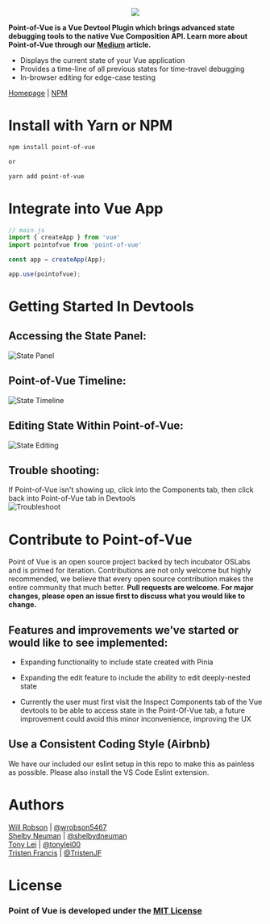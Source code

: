 <p align="center">
  <img src="./assets/pov-header.png">
</p>

**Point-of-Vue is a Vue Devtool Plugin which brings advanced state debugging tools to the native Vue Composition API. Learn more about Point-of-Vue through our [Medium](https://medium.com/@shelbydneuman/introducing-point-of-vue-aaf45ee3f0d ) article.**

* Displays the current state of your Vue application
* Provides a time-line of all previous states for time-travel debugging
* In-browser editing for edge-case testing

[Homepage](https://povjs.com/index.html) |
[NPM](https://www.npmjs.com/package/point-of-vue)

# Install with Yarn or NPM
```bash
npm install point-of-vue

or

yarn add point-of-vue
```

# Integrate into Vue App
```javascript
// main.js
import { createApp } from 'vue'
import pointofvue from 'point-of-vue'

const app = createApp(App);

app.use(pointofvue);
```

# Getting Started In Devtools
## Accessing the State Panel:
![State Panel](/assets/state-panel-crop.gif)
## Point-of-Vue Timeline:
![State Timeline](/assets/timeline-crop.gif)
## Editing State Within Point-of-Vue:
![State Editing](/assets/state-edits-recrop.gif)
## Trouble shooting:
If Point-of-Vue isn't showing up, click into the Components tab, then click back into Point-of-Vue tab in Devtools <br>
![Troubleshoot](/assets/troubleshoot-crop.gif)

# Contribute to Point-of-Vue

Point of Vue is an open source project backed by tech incubator OSLabs and is primed for iteration. Contributions are not only welcome but highly recommended, we believe that every open source contribution makes the entire community that much better.
**Pull requests are welcome. For major changes, please open an issue first to discuss what you would like to change.**

## Features and improvements we’ve started or would like to see implemented:

* Expanding functionality to include state created with Pinia

* Expanding the edit feature to include the ability to edit deeply-nested state
 
* Currently the user must first visit the Inspect Components tab of the Vue devtools to be able to access state in the Point-Of-Vue tab, a future improvement could avoid this minor inconvenience, improving the UX

## Use a Consistent Coding Style (Airbnb)

We have our included our eslint setup in this repo to make this as painless as possible. Please also install the VS Code Eslint extension.


# Authors
[Will Robson](https://www.linkedin.com/in/william-k-robson/) | [@wrobson5467](https://github.com/wrobson5467) <br>
[Shelby Neuman](https://www.linkedin.com/in/shelbyneuman/) | [@shelbydneuman](https://github.com/shelbydneuman) <br>
[Tony Lei](https://www.linkedin.com/in/tony-lei/) | [@tonylei00](https://github.com/tonylei00) <br>
[Tristen Francis](https://www.linkedin.com/in/tristen-francis/) | [@TristenJF](https://github.com/TristenJF)

# License
### Point of Vue is developed under the [MIT License](https://opensource.org/licenses/MIT)